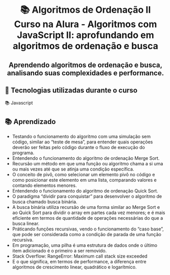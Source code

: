 <div align="center">
<h1>📚  Algoritmos de Ordenação II<br/>
Curso na Alura - Algoritmos com JavaScript II: aprofundando em algoritmos de ordenação e busca</h1>

<h2>Aprendendo algoritmos de ordenação e busca, analisando suas complexidades e performance.</h2>
</div>

## 🔨 Tecnologias utilizadas durante o curso

 📚 Javascript

## 📚 Aprendizado

- Testando o funcionamento do algoritmo com uma simulação sem código, similar ao “teste de mesa”, para entender quais operações deverão ser feitas pelo código durante o fluxo de execução do programa.
- Entendendo o funcionamento do algoritmo de ordenação Merge Sort.
- Recursão um método em que uma função ou algoritmo chama a si uma ou mais vezes até que se atinja uma condição específica.
- O conceito de pivô, como selecionar um elemento pivô no código e como posicionar este elemento em uma lista, comparando valores e contando elementos menores.
- Entendendo o funcionamento do algoritmo de ordenação Quick Sort.
- O paradigma “dividir para conquistar” para desenvolver o algoritmo de busca chamado busca binária.
- A busca binária utiliza recursão de uma forma similar ao Merge Sort e ao Quick Sort para dividir o array em partes cada vez menores; e é mais eficiente em termos de quantidade de operações necessárias do que a busca linear.
- Práticando funções recursivas, vendo o funcionamento do “caso base”, que pode ser considerada como a condição de parada de uma função recursiva.
- Em programação, uma pilha é uma estrutura de dados onde o último item adicionado é o primeiro a ser removido.
- Stack Overflow: RangeError: Maximum call stack size exceeded
- E o que significa, em termos de performance, a diferença entre algoritmos de crescimento linear, quadrático e logarítmico.
